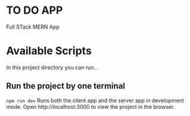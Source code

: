 # TO DO APP
Full STack MERN App 


# Available Scripts

In this project directory you can run..

## Run the project by one terminal
`npm run dev`
Runs both the client app and the server app in development mode. Open http://localhost:3000 to view the project in the browser.
